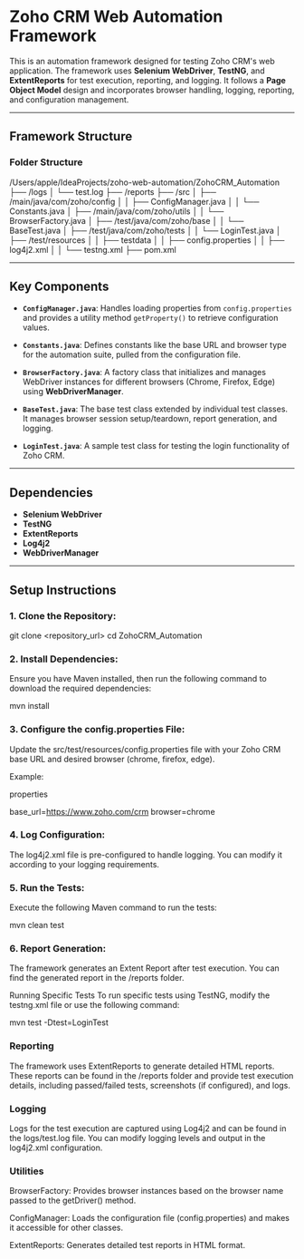 # Zoho CRM Web Automation Framework

This is an automation framework designed for testing Zoho CRM's web application. The framework uses **Selenium WebDriver**, **TestNG**, and **ExtentReports** for test execution, reporting, and logging. It follows a **Page Object Model** design and incorporates browser handling, logging, reporting, and configuration management.

---

## Framework Structure

### Folder Structure

/Users/apple/IdeaProjects/zoho-web-automation/ZohoCRM_Automation
├── /logs
│   └── test.log
├── /reports
├── /src
│   ├── /main/java/com/zoho/config
│   │   ├── ConfigManager.java
│   │   └── Constants.java
│   ├── /main/java/com/zoho/utils
│   │   └── BrowserFactory.java
│   ├── /test/java/com/zoho/base
│   │   └── BaseTest.java
│   ├── /test/java/com/zoho/tests
│   │   └── LoginTest.java
│   ├── /test/resources
│   │   ├── testdata
│   │   ├── config.properties
│   │   ├── log4j2.xml
│   │   └── testng.xml
├── pom.xml


---

## Key Components

- **`ConfigManager.java`**: Handles loading properties from `config.properties` and provides a utility method `getProperty()` to retrieve configuration values.

- **`Constants.java`**: Defines constants like the base URL and browser type for the automation suite, pulled from the configuration file.

- **`BrowserFactory.java`**: A factory class that initializes and manages WebDriver instances for different browsers (Chrome, Firefox, Edge) using **WebDriverManager**.

- **`BaseTest.java`**: The base test class extended by individual test classes. It manages browser session setup/teardown, report generation, and logging.

- **`LoginTest.java`**: A sample test class for testing the login functionality of Zoho CRM.

---

## Dependencies

- **Selenium WebDriver**
- **TestNG**
- **ExtentReports**
- **Log4j2**
- **WebDriverManager**

---

## Setup Instructions

### 1. Clone the Repository:


git clone <repository_url>
cd ZohoCRM_Automation
### 2. Install Dependencies:
Ensure you have Maven installed, then run the following command to download the required dependencies:

mvn install
### 3. Configure the config.properties File:
Update the src/test/resources/config.properties file with your Zoho CRM base URL and desired browser (chrome, firefox, edge).

Example:

properties

base_url=https://www.zoho.com/crm
browser=chrome
### 4. Log Configuration:
The log4j2.xml file is pre-configured to handle logging. You can modify it according to your logging requirements.

### 5. Run the Tests:
Execute the following Maven command to run the tests:


mvn clean test
### 6. Report Generation:
The framework generates an Extent Report after test execution. You can find the generated report in the /reports folder.

Running Specific Tests
To run specific tests using TestNG, modify the testng.xml file or use the following command:


mvn test -Dtest=LoginTest

### Reporting
The framework uses ExtentReports to generate detailed HTML reports. These reports can be found in the /reports folder and provide test execution details, including passed/failed tests, screenshots (if configured), and logs.

### Logging
Logs for the test execution are captured using Log4j2 and can be found in the logs/test.log file. You can modify logging levels and output in the log4j2.xml configuration.

### Utilities
BrowserFactory: Provides browser instances based on the browser name passed to the getDriver() method.

ConfigManager: Loads the configuration file (config.properties) and makes it accessible for other classes.

ExtentReports: Generates detailed test reports in HTML format.

